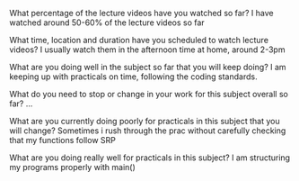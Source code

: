 What percentage of the lecture videos have you watched so far?
I have watched around 50-60% of the lecture videos so far

What time, location and duration have you scheduled to watch lecture videos?
I usually watch them in the afternoon time at home, around 2-3pm

What are you doing well in the subject so far that you will keep doing?
I am keeping up with practicals on time, following the coding standards.

What do you need to stop or change in your work for this subject overall so far?
...

What are you currently doing poorly for practicals in this subject that you will change?
Sometimes i rush through the prac without carefully checking that my functions follow SRP

What are you doing really well for practicals in this subject?
I am structuring my programs properly with main()
